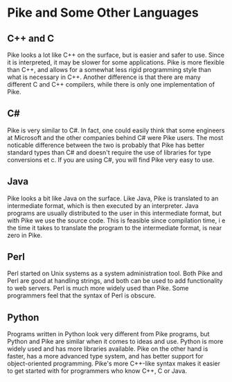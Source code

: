 # Pike and Some Other Languages

## C++ and C

Pike looks a lot like C++ on the surface,
but is easier and safer to use.
Since it is interpreted,
it may be slower for some applications.
Pike is more flexible than C++,
and allows for a somewhat less rigid programming style
than what is necessary in C++.
Another difference is that
there are many different C and C++ compilers,
while there is only one implementation of Pike.

## C#

Pike is very similar to C#.
In fact, one could easily think that
some engineers at Microsoft and the other companies behind C# were Pike users.
The most noticable difference between the two
is probably that Pike has better standard types than C#
and doesn't require the use of libraries for type conversions et c.
If you are using C#,
you will find Pike very easy to use.

## Java

Pike looks a bit like Java on the surface.
Like Java, Pike is translated to an intermediate format,
which is then executed by an interpreter.
Java programs are usually distributed to the user
in this intermediate format,
but with Pike we use the source code.
This is feasible since compilation time,
i e the time it takes to translate the program to the intermediate format,
is near zero in Pike.

## Perl

Perl started on Unix systems as a system administration tool.
Both Pike and Perl are good at handling strings,
and both can be used to add functionality to web servers.
Perl is much more widely used than Pike.
Some programmers feel that the syntax of Perl is obscure.

## Python

Programs written in Python look very different from Pike programs,
but Python and Pike are similar when it comes to ideas and use.
Python is more widely used and has more libraries available.
Pike on the other hand is faster,
has a more advanced type system,
and has better support for object-oriented programming.
Pike's more C++-like syntax makes it easier to get started with
for programmers who know C++, C or Java.
